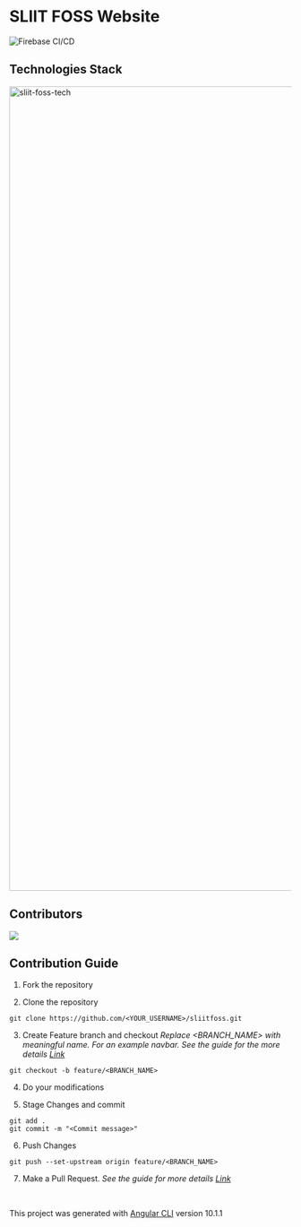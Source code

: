 # SLIIT FOSS Website 
  
![Firebase CI/CD](https://github.com/sliit-foss/sliitfoss/workflows/Firebase%20CI/CD/badge.svg)


## Technologies Stack

<img width="1436" alt="sliit-foss-tech" src="https://user-images.githubusercontent.com/37530024/120324529-5ea3a300-c304-11eb-9aac-3d258c67277b.png">


## Contributors

<a href="https://github.com/sliit-foss/sliitfoss/graphs/contributors">
  <img src="https://contrib.rocks/image?repo=sliit-foss/sliitfoss" />
</a>

## Contribution Guide

1. Fork the repository

2. Clone the repository

```
git clone https://github.com/<YOUR_USERNAME>/sliitfoss.git
```

3. Create Feature branch and checkout
   _Replace <BRANCH_NAME> with meaningful name. For an example navbar. See the guide for the more details [Link](https://www.atlassian.com/git/tutorials/comparing-workflows/feature-branch-workflow)_

```
git checkout -b feature/<BRANCH_NAME>
```

4. Do your modifications

5. Stage Changes and commit

```
git add .
git commit -m "<Commit message>"
```

6. Push Changes

```
git push --set-upstream origin feature/<BRANCH_NAME>
```

7. Make a Pull Request.
   _See the guide for more details [Link](https://docs.github.com/en/free-pro-team@latest/github/collaborating-with-issues-and-pull-requests/creating-a-pull-request)_

<br>

This project was generated with [Angular CLI](https://github.com/angular/angular-cli) version 10.1.1


